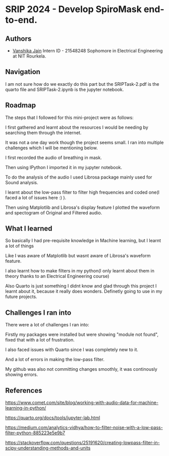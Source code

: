 # SRIP 2024 - Develop SpiroMask end-to-end.





## Authors

- [Vanshika Jain](https://www.github.com/26vanshika)
  Intern ID - 21548248
  Sophomore in Electrical Engineering at NIT Rourkela.

## Navigation
I am not sure how do we exactly do this part but the SRIPTask-2.pdf is the quarto file and SRIPTask-2.ipynb is the jupyter notebook.


## Roadmap
The steps that I followed for this mini-project were as follows:

I first gathered and learnt about the resources I would be needing by searching them through the internet.

It was not a one day work though the project seems small. I ran into multiple challenges which I will be mentioning below.

I first recorded the audio of breathing in mask.

Then using IPython I imported it in my jupyter notebook.

To do the analysis of the audio I used Librosa package mainly used for Sound analysis.

I learnt about the low-pass filter to filter high frequencies and coded one(I faced a lot of issues here :) ).

Then using Matplotlib and Librosa's display feature I plotted the waveform and spectogram of Original and Filtered audio.


## What I learned
So basically I had pre-requisite knowledge in Machine learning, but I learnt a lot of things 

Like I was aware of Matplotlib but wasnt aware of Librosa's waveform feature.

I also learnt how to make filters in my python(I only learnt about them in theory thanks to an Electrical Engineering course)

Also Quarto is just something I didnt know and glad through this project I learnt about it, because it really does wonders. Definetly going to use in my future projects.

## Challenges I ran into

There were a lot of challenges I ran into:

Firstly my packages were installed but were showing "module not found", fixed that with a lot of frustration.

I also faced issues with Quarto since I was completely new to it.

And a lot of errors in making the low-pass filter.

My github was also not committing changes smoothly, it was continously showing errors.

## References

https://www.comet.com/site/blog/working-with-audio-data-for-machine-learning-in-python/

https://quarto.org/docs/tools/jupyter-lab.html

https://medium.com/analytics-vidhya/how-to-filter-noise-with-a-low-pass-filter-python-885223e5e9b7

https://stackoverflow.com/questions/25191620/creating-lowpass-filter-in-scipy-understanding-methods-and-units
